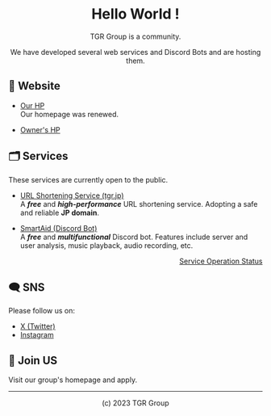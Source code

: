 
<div align="center">
  <h1>Hello World !</h1>
  <p>TGR Group is a community.</p>
  <p>We have developed several web services and Discord Bots and are hosting them.</p>
</div>

## 🔗 Website
- [Our HP](https://tgrgroup.jp)  
  Our homepage was renewed.

- [Owner's HP](https://www.starprivate55.com)

## 🗂️ Services
These services are currently open to the public.

- [URL Shortening Service (tgr.jp)](https://tgr.jp)  
  A ***free*** and ***high-performance*** URL shortening service. Adopting a safe and reliable **JP domain**.

- [SmartAid (Discord Bot)](https://mwindows99.com/discordbot/)  
  A ***free*** and ***multifunctional*** Discord bot. Features include server and user analysis, music playback, audio recording, etc.

<div align="right">
  <a href="https://status.tgrgroup.jp">Service Operation Status</a>
</div>

## 🗨️ SNS
Please follow us on:
- [X (Twitter)](https://twitter.com/TGRGroup_PR)
- [Instagram](https://instagram.com/tgrgroup_pr/)

## 🧙 Join US
Visit our group's homepage and apply.

---

<div align="center">
  <p>(c) 2023 TGR Group</p>
</div>
